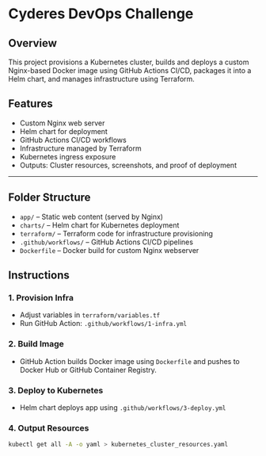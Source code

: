 # Cyderes DevOps Challenge

## Overview

This project provisions a Kubernetes cluster, builds and deploys a custom Nginx-based Docker image using GitHub Actions CI/CD, packages it into a Helm chart, and manages infrastructure using Terraform.

## Features

- Custom Nginx web server
- Helm chart for deployment
- GitHub Actions CI/CD workflows
- Infrastructure managed by Terraform
- Kubernetes ingress exposure
- Outputs: Cluster resources, screenshots, and proof of deployment

---

## Folder Structure

- `app/` – Static web content (served by Nginx)
- `charts/` – Helm chart for Kubernetes deployment
- `terraform/` – Terraform code for infrastructure provisioning
- `.github/workflows/` – GitHub Actions CI/CD pipelines
- `Dockerfile` – Docker build for custom Nginx webserver

## Instructions

### 1. Provision Infra
- Adjust variables in `terraform/variables.tf`
- Run GitHub Action: `.github/workflows/1-infra.yml`

### 2. Build Image
- GitHub Action builds Docker image using `Dockerfile` and pushes to Docker Hub or GitHub Container Registry.

### 3. Deploy to Kubernetes
- Helm chart deploys app using `.github/workflows/3-deploy.yml`

### 4. Output Resources
```bash
kubectl get all -A -o yaml > kubernetes_cluster_resources.yaml
